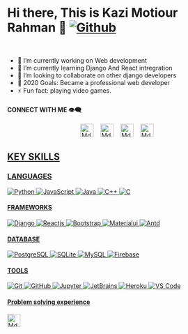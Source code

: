 # Hi there, This is Kazi Motiour Rahman 👋 [![Github](https://img.shields.io/github/followers/KaziMotiour?label=Followers&style=social)](https://github.com/KaziMotiour)<!--&nbsp; [![GithubViews](https://api.freemotion-llc.com/api/github/v1/profile-views?username=KaziMotiour)](https://github.com/KaziMotiour)-->
&nbsp;&nbsp;


- 🔭 I’m currently working on Web development
- 🌱 I’m currently learning Django And React intregration
- 👯 I’m looking to collaborate on other django developers
- 🥅 2020 Goals: Became a professional web developer 
- ⚡ Fun fact: playing video games.

#### CONNECT WITH ME 👁‍🗨

<p align="center">
<a href="https://www.linkedin.com/in/kazi-motiour-161197135/" target="_blank"><img src="https://cdn.jsdelivr.net/npm/simple-icons@v3/icons/linkedin.svg" alt="Md. Omar Faruk's LinkedIn Profile" height="30" width="30"></a>&nbsp;&nbsp;&nbsp; <a href="https://dev.to/mothour" target="_blank"><img src="https://d2fltix0v2e0sb.cloudfront.net/dev-badge.svg" alt="Md. Omar Faruk's DEV Profile" height="30" width="30"></a>&nbsp;&nbsp;&nbsp; <a href="https://stackoverflow.com/users/11881302/kazi-mothour-rahaman-171-15-86" target="_blank"> <img src="https://cdn.jsdelivr.net/npm/simple-icons@v3/icons/stackoverflow.svg" alt="Md. Omar Faruk's Stackoverflow Profile" height="30" width="30"></a>&nbsp;&nbsp;&nbsp; <a href="https://www.facebook.com/motiour.rahmaan/" target="_blank"><img src="https://cdn.jsdelivr.net/npm/simple-icons@v3/icons/facebook.svg" alt="Md. Omar Faruk's Facebook Profile" height="30" width="30"> 
</p>





## KEY SKILLS

### LANGUAGES

![Python](https://img.shields.io/badge/-Python-%233776AB?style=flat-square&logo=Python&logoColor=ffffff)
![JavaScript](https://img.shields.io/badge/-JavaScript-%23F7DF1C?style=flat-square&logo=javascript&logoColor=000000&labelColor=%23F7DF1C&color=%23FFCE5A)
![Java](https://img.shields.io/badge/-Java-%23007396?style=flat-square&logo=Java)
![C++](https://img.shields.io/badge/-C++-%23A8B9CC?style=flat-square&logo=C&logoColor=%23222222)
![C](https://img.shields.io/badge/-C-%23A8B9CC?style=flat-square&logo=C&logoColor=%23222222)

#### FRAMEWORKS
![Django](https://img.shields.io/badge/-Django-%23092E20?style=flat-square&logo=Django&logoColor=white)
![Reactjs](https://img.shields.io/badge/-React.js-%23555555?style=flat-square&logo=vue.js&logoColor=%2341B883)
![Bootstrap](https://img.shields.io/badge/-Bootstrap-%23563D7C?style=flat-square&logo=Bootstrap)
![Materialui](https://img.shields.io/badge/-Materialui-%23563D7C?style=flat-square&logo=Materialui)
![Antd](https://img.shields.io/badge/-Antd-%23563D7C?style=flat-square&logo=Antd)

#### DATABASE
![PostgreSQL](https://img.shields.io/badge/-PostgreSQL-%23336791?style=flat-square&logo=PostgreSQL)
![SQLite](https://img.shields.io/badge/-SQLite-%23003B57?style=flat-square&logo=SQLite)
![MySQL](https://img.shields.io/badge/-MySQL-%234479A1?style=flat-square&logo=MySQL&logoColor=white)
![Firebase](https://img.shields.io/badge/-Firebase-2E2E2E?style=flat-square&logo=firebase&logoColor=ffcb2b)

#### TOOLS
![Git](https://img.shields.io/badge/-Git-%23F05032?style=flat-square&logo=git&logoColor=%23ffffff)
![GitHub](https://img.shields.io/badge/-GitHub-181717?style=flat-square&logo=github)
![Jupyter](http://img.shields.io/badge/-Jupyter-%23585959?style=flat-square&logo=Jupyter)
![JetBrains](http://img.shields.io/badge/-JetBrains-%23000000?style=flat-square&logo=JetBrains)
![Heroku](http://img.shields.io/badge/-Heroku-400099?style=flat-square&logo=heroku&logoColor=white)
![VS Code](http://img.shields.io/badge/-VS%20Code-007ACC?style=flat-square&logo=visual-studio-code&logoColor=ffffff)

#### Problem solving experience

<a href="https://www.hackerrank.com/kazi15_8649" target="_blank"><img src="https://cdn.jsdelivr.net/npm/simple-icons@v3/icons/hackerrank.svg" alt="Md. Omar Faruk's LinkedIn Profile" height="30" width="30">